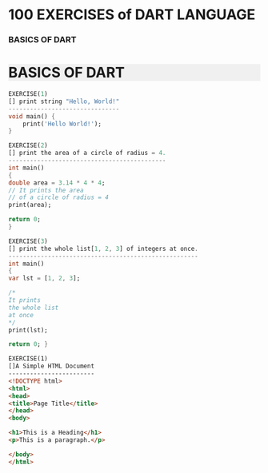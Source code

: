 # 100 EXERCISES of DART LANGUAGE
### BASICS OF DART
<h1 style="background-color: #f0f0f0;">BASICS OF DART</h1>


```dart
EXERCISE(1)
[] print string "Hello, World!"
-------------------------------
void main() {
	print('Hello World!');
}
```
```dart
EXERCISE(2)
[] print the area of a circle of radius = 4.
--------------------------------------------
int main()
{
double area = 3.14 * 4 * 4;
// It prints the area
// of a circle of radius = 4
print(area);

return 0;
}
```
```dart
EXERCISE(3)
[] print the whole list[1, 2, 3] of integers at once.
-----------------------------------------------------
int main()
{
var lst = [1, 2, 3];

/*
It prints
the whole list
at once
*/
print(lst);

return 0; }
```

```html
EXERCISE(1)
[]A Simple HTML Document
------------------------
<!DOCTYPE html>
<html>
<head>
<title>Page Title</title>
</head>
<body>

<h1>This is a Heading</h1>
<p>This is a paragraph.</p>

</body>
</html>
```




